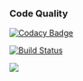 ### Code Quality

[![Codacy Badge](https://app.codacy.com/project/badge/Grade/6ac22b73b7ea42e1b521b9f1f80e83ec)](https://www.codacy.com/gh/bakersen/code-quality-badges/dashboard?utm_source=github.com&amp;utm_medium=referral&amp;utm_content=bakersen/code-quality-badges&amp;utm_campaign=Badge_Grade)

[![Build Status](https://app.travis-ci.com/bakersen/code-quality-badges.svg?branch=master)](https://app.travis-ci.com/bakersen/code-quality-badges)

<a href="https://codeclimate.com/github/bakersen/code-quality-badges/maintainability"><img src="https://api.codeclimate.com/v1/badges/f4592f0a01dbb593347e/maintainability" /></a>